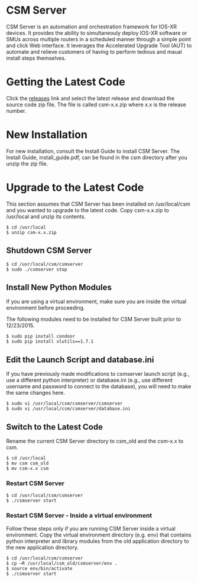 # CSM Server

CSM Server is an automation and orchestration framework for IOS-XR devices.  It provides the ability to simultaneouly deploy IOS-XR software or SMUs across multiple routers in a scheduled manner through a simple point and click Web interface.  It leverages the Accelerated Upgrade Tool (AUT) to automate and relieve customers of having to perform tedious and maual install steps themselves.

# Getting the Latest Code

Click the <a href="https://github.com/csm-aut/csm/releases">releases</a> link and select the latest release and download the source code zip file.
The file is called csm-x.x.zip where x.x is the release number.

# New Installation

For new installation, consult the Install Guide to install CSM Server.  The Install Guide, install_guide.pdf, can be found in the csm directory after you unzip the zip file.

# Upgrade to the Latest Code

This section assumes that CSM Server has been installed on /usr/local/csm and you wanted to upgrade to the latest code.  Copy csm-x.x.zip to /usr/local and unzip its contents.

```shell
$ cd /usr/local
$ unzip csm-x.x.zip
```

## Shutdown CSM Server

```shell
$ cd /usr/local/csm/csmserver
$ sudo ./csmserver stop
```

## Install New Python Modules

If you are using a virtual environment, make sure you are inside the virtual environment before proceeding. 

The following modules need to be installed for CSM Server built prior to 12/23/2015.

```shell
$ sudo pip install condoor
$ sudo pip install xlutils==1.7.1
```

## Edit the Launch Script and database.ini

If you have previously made modifications to csmserver launch script (e.g., use a different python interpreter) or database.ini (e.g., use different username and password to connect to the database), you will need to make the same changes here.

```shell
$ sudo vi /usr/local/csm/csmserver/csmserver
$ sudo vi /usr/local/csm/csmserver/database.ini
```

## Switch to the Latest Code

Rename the current CSM Server directory to csm_old and the csm-x.x to csm.  

```shell
$ cd /usr/local
$ mv csm csm_old              
$ mv csm-x.x csm
```

### Restart CSM Server

```shell
$ cd /usr/local/csm/csmserver
$ ./csmserver start
```

### Restart CSM Server - Inside a virtual environment

Follow these steps only if you are running CSM Server inside a virtual environment.  Copy the virtual environment directory (e.g. env) that contains python interpreter and library modules from the old application directory to the new application directory.

```shell
$ cd /usr/local/csm/csmserver
$ cp –R /usr/local/csm_old/csmserver/env .
$ source env/bin/activate
$ ./csmserver start
```
